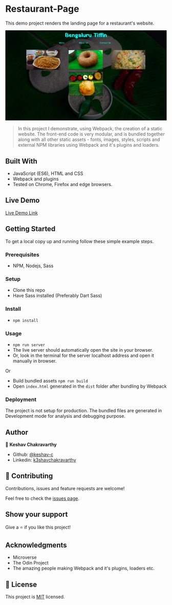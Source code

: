 # Restaurant-Page
This demo project renders the landing page for a restaurant's website.

<img src="./docs/screenshot.png" alt="Screenshot" width="650">

> In this project I demonstrate, using Webpack, the creation of a static website. The
front-end code is very modular, and is bundled together along with all other static
assets - fonts, images, styles, scripts and external NPM libraries using Webpack and it's
plugins and loaders.

## Built With

- JavaScript (ES6), HTML and CSS
- Webpack and plugins
- Tested on Chrome, Firefox and edge browsers.

## Live Demo

[Live Demo Link](https://nostalgic-turing-135622.netlify.app/)


## Getting Started

To get a local copy up and running follow these simple example steps.

### Prerequisites

- NPM, Nodejs, Sass

### Setup

- Clone this repo
- Have Sass installed (Preferably Dart Sass)

### Install

- `npm install`

### Usage

- `npm run server`
- The live server should automatically open the site in your browser.
- Or, look in the terminal for the server localhost address and open it manually in browser.

Or

- Build bundled assets `npm run build`
- Open `index.html` generated in the `dist` folder after bundling by Webpack

### Deployment

The project is not setup for production. The bundled files are generated in Development mode
for analysis and debugging purpose.

## Author

👤 **Keshav Chakravarthy**

- Github: [@keshav-c](https://github.com/keshav-c/)
- Linkedin: [k3shavchakravarthy](https://www.linkedin.com/in/k3shavchakravarthy/)

## 🤝 Contributing

Contributions, issues and feature requests are welcome!

Feel free to check the [issues page](https://github.com/keshav-c/Restaurant-Page/issues).

## Show your support

Give a ⭐️ if you like this project!

## Acknowledgments

- Microverse
- The Odin Project
- The amazing people making Webpack and it's plugins, loaders etc.

## 📝 License

This project is [MIT](https://opensource.org/licenses/MIT) licensed.
